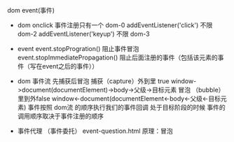 dom event(事件)
- dom
onclick 事件注册只有一个 dom-0
addEventListener('click') 不限 dom-2
addEventListener('keyup') 不限 dom-3
- event
event.stopProgration() 阻止事件冒泡
event.stopImmediatePropagation() 阻止后面注册的事件（包括该元素的事件（写在event之后的事件））
- dom 事件流 先捕获后冒泡
捕获（capture）外到里 true
window->document(documentElement)->body->父级->目标元素
冒泡 （bubble）里到外false
window<-document(documentElement<-body<-父级<-目标元素)
事件按照 dom流 的顺序执行我们的事件回调
处于目标阶段的时候 事件的调用顺序取决于事件注册的顺序


- 事件代理 （事件委托）
    event-question.html
    原理：冒泡